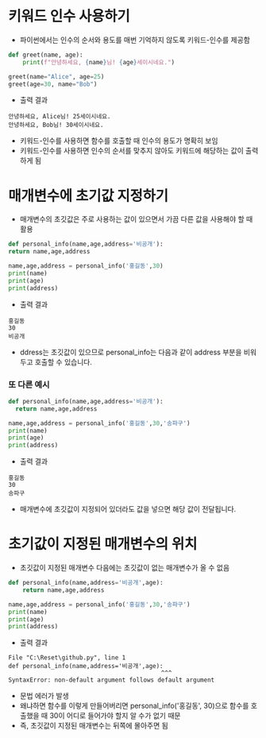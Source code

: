 # 키워드 인수 사용하기
  * 파이썬에서는 인수의 순서와 용도를 매번 기억하지 않도록 키워드-인수를 제공함
  ```python
  def greet(name, age):
      print(f"안녕하세요, {name}님! {age}세이시네요.")

  greet(name="Alice", age=25)
  greet(age=30, name="Bob")
  ```
  * 출력 결과
  ```
  안녕하세요, Alice님! 25세이시네요.
  안녕하세요, Bob님! 30세이시네요.
  ```
  * 키워드-인수를 사용하면 함수를 호출할 때 인수의 용도가 명확히 보임
  * 키워드-인수를 사용하면 인수의 순서를 맞추지 않아도 키워드에 해당하는 값이 출력하게 됨

# 매개변수에 초기값 지정하기
  * 매개변수의 초깃값은 주로 사용하는 값이 있으면서 가끔 다른 값을 사용해야 할 때 활용
  ```python
  def personal_info(name,age,address='비공개'):
  return name,age,address

  name,age,address = personal_info('홍길동',30)
  print(name)
  print(age)
  print(address)
  ```
  * 출력 결과
  ```
  홍길동
  30
  비공개
  ```
  * ddress는 초깃값이 있으므로 personal_info는 다음과 같이 address 부분을 비워 두고 호출할 수 있습니다.
  ### 또 다른 예시
  ```python
  def personal_info(name,age,address='비공개'):
    return name,age,address

  name,age,address = personal_info('홍길동',30,'송파구')
  print(name)
  print(age)
  print(address)
  ```
  * 출력 결과
  ```
  홍길동
  30
  송파구
  ```
  * 매개변수에 초깃값이 지정되어 있더라도 값을 넣으면 해당 값이 전달됩니다.

# 초기값이 지정된 매개변수의 위치
  * 초깃값이 지정된 매개변수 다음에는 초깃값이 없는 매개변수가 올 수 없음
  ```python
  def personal_info(name,address='비공개',age):
      return name,age,address

  name,age,address = personal_info('홍길동',30,'송파구')
  print(name)
  print(age)
  print(address)
  ```
  * 출력 결과
  ```
  File "C:\Reset\github.py", line 1
  def personal_info(name,address='비공개',age):
                                             ^^^
  SyntaxError: non-default argument follows default argument
  ```
  * 문법 에러가 발생
  * 왜냐하면 함수를 이렇게 만들어버리면 personal_info('홍길동', 30)으로 함수를 호출했을 때 30이 어디로 들어가야 할지 알 수가 없기 때문
  * 즉, 초깃값이 지정된 매개변수는 뒤쪽에 몰아주면 됨
